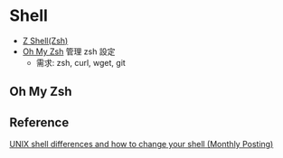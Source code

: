 # Shell

* [Z Shell\(Zsh](https://www.zsh.org/)[\)](https://github.com/ohmyzsh/ohmyzsh)
* [Oh My Zsh](https://github.com/ohmyzsh/ohmyzsh) 管理 zsh 設定
  * 需求: zsh, curl, wget, git

## Oh My Zsh



## Reference

[UNIX shell differences and how to change your shell \(Monthly Posting\)](http://www.faqs.org/faqs/unix-faq/shell/shell-differences/)

